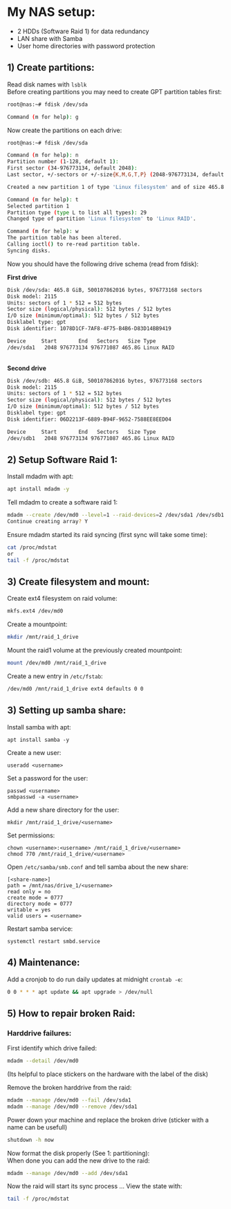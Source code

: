 # My NAS setup:

- 2 HDDs (Software Raid 1) for data redundancy
- LAN share with Samba
- User home directories with password protection


## 1) Create partitions:
Read disk names with `lsblk`
<br>Before creating partitions you may need to create GPT partition tables first:
```bash
root@nas:~# fdisk /dev/sda

Command (m for help): g
```

Now create the partitions on each drive:
```bash
root@nas:~# fdisk /dev/sda

Command (m for help): n
Partition number (1-128, default 1): 
First sector (34-976773134, default 2048): 
Last sector, +/-sectors or +/-size{K,M,G,T,P} (2048-976773134, default 976773134): 

Created a new partition 1 of type 'Linux filesystem' and of size 465.8 GiB.

Command (m for help): t
Selected partition 1
Partition type (type L to list all types): 29
Changed type of partition 'Linux filesystem' to 'Linux RAID'.

Command (m for help): w
The partition table has been altered.
Calling ioctl() to re-read partition table.
Syncing disks.
```
Now you should have the following drive schema (read from fdisk):

<strong>First drive</strong>
```bash
Disk /dev/sda: 465.8 GiB, 500107862016 bytes, 976773168 sectors
Disk model: 2115            
Units: sectors of 1 * 512 = 512 bytes
Sector size (logical/physical): 512 bytes / 512 bytes
I/O size (minimum/optimal): 512 bytes / 512 bytes
Disklabel type: gpt
Disk identifier: 1078D1CF-7AF8-4F75-B4B6-D83D14BB9419

Device     Start       End   Sectors   Size Type
/dev/sda1   2048 976773134 976771087 465.8G Linux RAID
```

<br><strong>Second drive</strong>
```bash
Disk /dev/sdb: 465.8 GiB, 500107862016 bytes, 976773168 sectors
Disk model: 2115            
Units: sectors of 1 * 512 = 512 bytes
Sector size (logical/physical): 512 bytes / 512 bytes
I/O size (minimum/optimal): 512 bytes / 512 bytes
Disklabel type: gpt
Disk identifier: 06D2213F-6889-B94F-9652-7588EE8EED04

Device     Start       End   Sectors   Size Type
/dev/sdb1   2048 976773134 976771087 465.8G Linux RAID
```


## 2) Setup Software Raid 1:
Install mdadm with apt:
```bash
apt install mdadm -y
```
Tell mdadm to create a software raid 1:
```bash
mdadm --create /dev/md0 --level=1 --raid-devices=2 /dev/sda1 /dev/sdb1
Continue creating array? Y
```
Ensure mdadm started its raid syncing (first sync will take some time):
```bash
cat /proc/mdstat
or
tail -f /proc/mdstat
```

## 3) Create filesystem and mount:
Create ext4 filesystem on raid volume:
```bash
mkfs.ext4 /dev/md0
```
Create a mountpoint:
```bash
mkdir /mnt/raid_1_drive
```
Mount the raid1 volume at the previously created mountpoint:
```bash
mount /dev/md0 /mnt/raid_1_drive
```
Create a new entry in `/etc/fstab`:
```bash
/dev/md0 /mnt/raid_1_drive ext4 defaults 0 0
```


## 3) Setting up samba share:
Install samba with apt:
```shell
apt install samba -y
```
Create a new user:
```shell
useradd <username>
```
Set a password for the user:
```shell
passwd <username>
smbpasswd -a <username>
```
Add a new share directory for the user:
```shell
mkdir /mnt/raid_1_drive/<username>
```
Set permissions:
```shell
chown <username>:<username> /mnt/raid_1_drive/<username>
chmod 770 /mnt/raid_1_drive/<username>
```
Open `/etc/samba/smb.conf` and tell samba about the new share:
```shell
[<share-name>]
path = /mnt/nas/drive_1/<username>
read only = no
create mode = 0777
directory mode = 0777
writable = yes
valid users = <username>
```
Restart samba service:
```shell
systemctl restart smbd.service
```


## 4) Maintenance:
Add a cronjob to do run daily updates at midnight `crontab -e`:
```bash
0 0 * * * apt update && apt upgrade > /dev/null
```

## 5) How to repair broken Raid:
### Harddrive failures:
First identify which drive failed:
```bash
mdadm --detail /dev/md0
```
(Its helpful to place stickers on the hardware with the label of the disk)

Remove the broken harddrive from the raid:
```bash
mdadm --manage /dev/md0 --fail /dev/sda1
mdadm --manage /dev/md0 --remove /dev/sda1
```
Power down your machine and replace the broken drive (sticker with a name can be usefull)
```bash
shutdown -h now
```
Now format the disk properly (See 1: partitioning):
<br>When done you can add the new drive to the raid:
```bash
mdadm --manage /dev/md0 --add /dev/sda1
```
Now the raid will start its sync process ... View the state with:
```bash
tail -f /proc/mdstat
```
